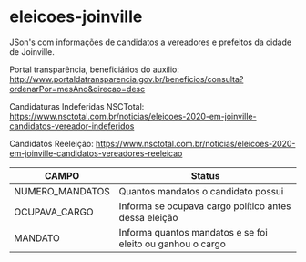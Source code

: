 # eleicoes-joinville
JSon's com informações de candidatos a vereadores e prefeitos da cidade de Joinville.

Portal transparência, beneficiários do auxílio: http://www.portaldatransparencia.gov.br/beneficios/consulta?ordenarPor=mesAno&direcao=desc

Candidaturas Indeferidas NSCTotal: https://www.nsctotal.com.br/noticias/eleicoes-2020-em-joinville-candidatos-vereador-indeferidos

Candidatos Reeleição: https://www.nsctotal.com.br/noticias/eleicoes-2020-em-joinville-candidatos-vereadores-reeleicao


CAMPO           | Status
--------------- | -------------------------------------------------------------
NUMERO_MANDATOS | Quantos mandatos o candidato possui
OCUPAVA_CARGO   | Informa se ocupava cargo político antes dessa eleição
MANDATO         | Informa quantos mandatos e se foi eleito ou ganhou o cargo